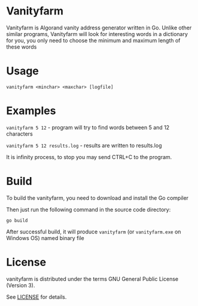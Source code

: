 
# Vanityfarm

Vanityfarm is Algorand vanity address generator written in Go. Unlike other similar programs, Vanityfarm will look for interesting words in a dictionary for you, you only need to choose the minimum and maximum length of these words

# Usage

`vanityfarm <minchar> <maxchar> [logfile]`

# Examples

`vanityfarm 5 12` - program will try to find words between 5 and 12 characters

`vanityfarm 5 12 results.log` - results are written to results.log

It is infinity process, to stop you may send CTRL+C to the program.

# Build

To build the vanityfarm, you need to download and install the Go compiler

Then just run the following command in the source code directory:

```
go build
```

After successful build, it will produce `vanityfarm` (or `vanityfarm.exe` on Windows OS) named binary file


# License

vanityfarm is distributed under the terms GNU General Public License (Version 3).

See [LICENSE](./LICENSE) for details.